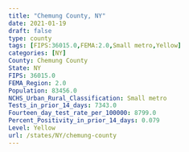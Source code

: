 ```yaml
---
title: "Chemung County, NY"
date: 2021-01-19
draft: false
type: county
tags: [FIPS:36015.0,FEMA:2.0,Small metro,Yellow]
categories: [NY]
County: Chemung County
State: NY
FIPS: 36015.0
FEMA_Region: 2.0
Population: 83456.0
NCHS_Urban_Rural_Classification: Small metro
Tests_in_prior_14_days: 7343.0
Fourteen_day_test_rate_per_100000: 8799.0
Percent_Positivity_in_prior_14_days: 0.079
Level: Yellow
url: /states/NY/chemung-county
---
```



